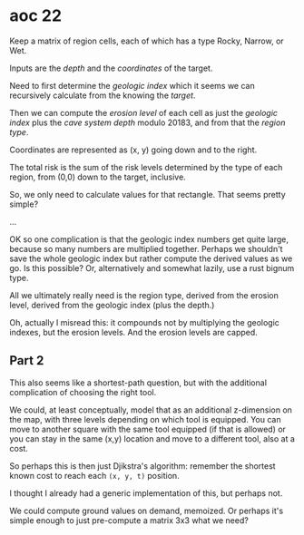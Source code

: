 # aoc 22

Keep a matrix of region cells, each of which has a type Rocky, Narrow, or Wet.

Inputs are the *depth* and the *coordinates* of the target.

Need to first determine the *geologic index* which it seems
we can recursively calculate from the knowing the *target*.

Then we can compute the *erosion level* of each cell
as just the *geologic index*
plus the *cave system depth* modulo 20183, and from that the *region type*.

Coordinates are represented as (x, y) going down and to the right.

The total risk is the sum of the risk levels determined by the type of
each region, from (0,0) down to the target, inclusive.

So, we only need to calculate values for that rectangle. That seems
pretty simple?

...

OK so one complication is that the geologic index numbers get quite
large, because so many numbers are multiplied together. Perhaps we
shouldn't save the whole geologic index but rather compute
the derived values as we go. Is this possible? Or, alternatively and
somewhat lazily, use a rust bignum type.

All we ultimately really need is the region type, derived from the erosion
level, derived from the geologic index (plus the depth.)

Oh, actually I misread this: it compounds not by multiplying the geologic
indexes, but the erosion levels. And the erosion levels are capped.

## Part 2

This also seems like a shortest-path question, but with the additional
complication of choosing the right tool.

We could, at least conceptually, model that as an additional z-dimension
on the map, with three levels depending on which tool is equipped. You
can move to another square with the same tool equipped (if that is allowed)
or you can stay in the same (x,y) location and move to a different
tool, also at a cost.

So perhaps this is then just Djikstra's algorithm: remember the shortest
known cost to reach each `(x, y, t)` position.

I thought I already had a generic implementation of this, but perhaps not.

We could compute ground values on demand, memoized. Or perhaps it's simple
enough to just pre-compute a matrix 3x3 what we need?

